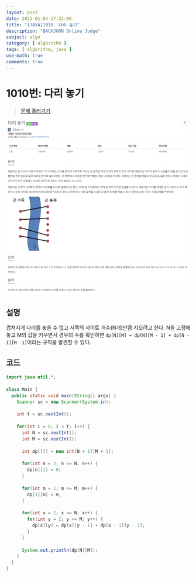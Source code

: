 ```yaml
---
layout: post
date: 2021-01-04 17:32:00
title: "[JAVA]1010. 다리 놓기"
description: "BACKJOON Online Judge"
subject: algo
category: [ algorithm ]
tags: [ algorithm, java ]
use-math: true
comments: true
---
```


# 1010번: 다리 놓기

> [문제 풀러가기](https://acmicpc.net/problem/1010)

![1010](/assets/img/algo/1010.png)

## 설명

겹쳐지게 다리를 놓을 수 없고 서쪽의 사이트 개수(N개)만큼 지으려고 한다. N을 고정해 놓고 M의 값을 키우면서 경우의 수를 확인하면 `dp[N][M] = dp[N][M - 1] + dp[N - 1][M -1]`이라는 규칙을 발견할 수 있다.

## 코드

```java
import java.util.*;

class Main {
  public static void main(String[] args) {
    Scanner sc = new Scanner(System.in);

    int t = sc.nextInt();

    for(int i = 0; i < t; i++) {
      int N = sc.nextInt();
      int M = sc.nextInt();

      int dp[][] = new int[N + 1][M + 1];

      for(int n = 2; n <= N; n++) {
        dp[n][1] = 0;
      }

      for(int m = 1; m <= M; m++) {
        dp[1][m] = m;
      }

      for(int x = 2; x <= N; x++) {
        for(int y = 2; y <= M; y++) {
          dp[x][y] = dp[x][y - 1] + dp[x - 1][y - 1];
        }
      }

      System.out.println(dp[N][M]);
    }
  }
}
```
